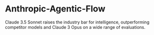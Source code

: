 # Anthropic-Agentic-Flow
Claude 3.5 Sonnet raises the industry bar for intelligence, outperforming competitor models and Claude 3 Opus on a wide range of evaluations.
